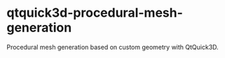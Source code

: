 # qtquick3d-procedural-mesh-generation
Procedural mesh generation based on custom geometry with QtQuick3D.
